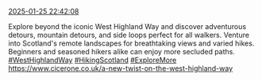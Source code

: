 [2025-01-25 22:42:08](https://mstdn.social/@hill_wanderer/113891405227459750)

Explore beyond the iconic West Highland Way and discover adventurous detours, mountain detours, and side loops perfect for all walkers. Venture into Scotland&#39;s remote landscapes for breathtaking views and varied hikes. Beginners and seasoned hikers alike can enjoy more secluded paths. <a href="https://mstdn.social/tags/WestHighlandWay" class="mention hashtag" rel="tag">#WestHighlandWay</a> <a href="https://mstdn.social/tags/HikingScotland" class="mention hashtag" rel="tag">#HikingScotland</a> <a href="https://mstdn.social/tags/ExploreMore" class="mention hashtag" rel="tag">#ExploreMore</a> <a href="https://www.cicerone.co.uk/a-new-twist-on-the-west-highland-way" target="_blank" rel="nofollow noopener noreferrer" translate="no">https://www.cicerone.co.uk/a-new-twist-on-the-west-highland-way</a>